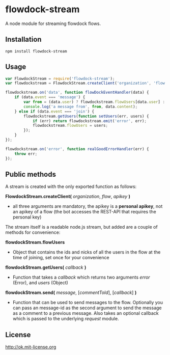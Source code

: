 flowdock-stream
===============

A node module for streaming flowdock flows.

Installation
------------

`npm install flowdock-stream`

Usage
-----

```js
var FlowdockStream = require('flowdock-stream');
var flowdockstream = FlowdockStream.createClient('organization', 'flow', 'apikey');

flowdockstream.on('data', function flowDockEventHandler(data) {
    if (data.event === 'message') {
        var from = (data.user) ? flowdockstream.flowUsers[data.user] : null;
        console.log('a message from', from, data.content);
    } else if (data.event === 'join') {
        flowdockstream.getUsers(function setUsers(err, users) {
            if (err) return flowdockstream.emit('error', err);
            flowdockstream.flowUsers = users;
        });
    }
});

flowdockstream.on('error', function realGoodErrorHandler(err) {
    throw err;
});
```

Public methods
--------------

A stream is created with the only exported function as follows:


__FlowdockStream.createClient(__ *organization*, *flow*, *apikey* __)__
    
  - all three arguments are mandatory, the apikey is a __personal apikey__, not an apikey of a flow (the bot accesses the REST-API that requires the personal key)


The stream itself is a readable node.js stream, but added are a couple of methods for convenience:

__flowdockStream.flowUsers__
    
  - Object that contains the ids and nicks of all the users in the flow at the time of joining, set once for your convenience


__flowdockStream.getUsers(__ *callback* __)__
    
  - Function that takes a *callback* which returns two arguments *error* (Error), and *users* (Object)


__flowdockStream.send(__ *message*, [*commentToId*], [*callback*] __)__
    
  - Function that can be used to send messages to the flow. Optionally you can pass an message-id as the second argument to send the message as a comment to a previous message. Also takes an optional callback which is passed to the underlying *request* module.

License
-------
http://ok.mit-license.org
